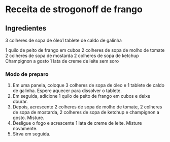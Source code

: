 # Receita de strogonoff de frango

## Ingredientes

3 colheres de sopa de óleo1 tablete de caldo de galinha

1 quilo de peito de frango em cubos
2 colheres de sopa de molho de tomate
2 colheres de sopa de mostarda
2 colheres de sopa de ketchup
Champignon a gosto
1 lata de creme de leite sem soro

### Modo de preparo

1. Em uma panela, coloque 3 colheres de sopa de óleo e 1 tablete de caldo de galinha. Espere aquecer para dissolver o tablete.
2. Em seguida, adicione 1 quilo de peito de frango em cubos e deixe dourar.
3. Depois, acrescente 2 colheres de sopa de molho de tomate, 2 colheres de sopa de mostarda, 2 colheres de sopa de ketchup e champignon a gosto. Misture.
4. Desligue o fogo e acrescente 1 lata de creme de leite. Misture novamente.
5. Sirva em seguida.
